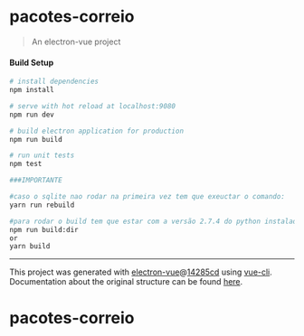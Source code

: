 # pacotes-correio

> An electron-vue project

#### Build Setup

``` bash
# install dependencies
npm install

# serve with hot reload at localhost:9080
npm run dev

# build electron application for production
npm run build

# run unit tests
npm test

###IMPORTANTE

#caso o sqlite nao rodar na primeira vez tem que exeuctar o comando:
yarn run rebuild

#para rodar o build tem que estar com a versão 2.7.4 do python instalada na máquina.
npm run build:dir
or
yarn build


```

---

This project was generated with [electron-vue](https://github.com/SimulatedGREG/electron-vue)@[14285cd](https://github.com/SimulatedGREG/electron-vue/tree/14285cdcdad6b1e69cf29a68162756274ec0f407) using [vue-cli](https://github.com/vuejs/vue-cli). Documentation about the original structure can be found [here](https://simulatedgreg.gitbooks.io/electron-vue/content/index.html).
# pacotes-correio
